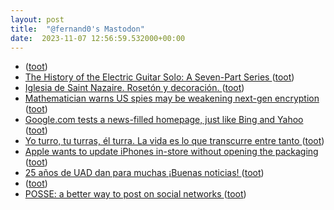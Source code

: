 ```yaml
---
layout: post
title:  "@fernand0's Mastodon"
date:  2023-11-07 12:56:59.532000+00:00
---
```

*  [ ](https://paquita.masto.host/@precariousmind) ([toot](https://mastodon.social/@fernand0/111369376204868348))
*  [The History of the Electric Guitar Solo: A Seven-Part Series ](https://www.openculture.com/2023/10/the-history-of-the-electric-guitar-solo-a-seven-part-series.htm) ([toot](https://mastodon.social/@fernand0/111369283712276047))
*  [Iglesia de Saint Nazaire. Rosetón y decoración. ](https://www.flickr.com/photos/fernand0/53304412341) ([toot](https://mastodon.social/@fernand0/111369020158043843))
*  [Mathematician warns US spies may be weakening next-gen encryption ](https://www.newscientist.com/article/2396510-mathematician-warns-us-spies-may-be-weakening-next-gen-encryption) ([toot](https://mastodon.social/@fernand0/111368942999531499))
*  [Google.com tests a news-filled homepage, just like Bing and Yahoo ](https://arstechnica.com/gadgets/2023/10/google-com-tests-a-news-filled-homepage-just-like-bing-and-yahoo) ([toot](https://mastodon.social/@fernand0/111368748400512669))
*  [Yo turro, tu turras, él turra. La vida es lo que transcurre entre tanto ](https://mastodon.social/@fernand0/111368553447041263) ([toot](https://mastodon.social/@fernand0/111368553447041263))
*  [Apple wants to update iPhones in-store without opening the packaging ](https://appleinsider.com/articles/23/10/15/apple-plans-to-update-iphones-in-store-without-opening-the-boxe) ([toot](https://mastodon.social/@fernand0/111368475044753534))
*  [25 años de UAD dan para muchas ¡Buenas noticias! ](https://unaaldia.hispasec.com/2023/10/25-aniverario-uad-dan-para-muchas-buenas-noticias.htm) ([toot](https://mastodon.social/@fernand0/111368301306545759))
*  [ ](https://mastodon.social/users/fernand0/statuses/111367814289026214/activity) ([toot](https://mastodon.social/users/fernand0/statuses/111367814289026214/activity))
*  [POSSE: a better way to post on social networks ](https://www.theverge.com/2023/10/23/23928550/posse-posting-activitypub-standard-twitter-tumblr-mastodo) ([toot](https://mastodon.social/@fernand0/111365250433232948))
